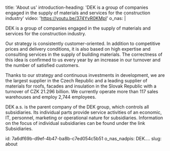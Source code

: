 title: 'About us'
introduction-heading: 'DEK is a group of companies engaged in the supply of materials and services for the construction industry'
video: 'https://youtu.be/374YvR0KMpI'
o_nas: |
  <p>DEK is a group of companies engaged in the supply of materials and services for the construction industry.
  </p>
  <p>Our strategy is consistently customer-oriented. In addition to competitive prices and delivery conditions, it is also based on high expertise and consulting services in the supply of building materials. The correctness of this idea is confirmed to us every year by an increase in our turnover and the number of satisfied customers.
  </p>
  <p>Thanks to our strategy and continuous investments in development, we are the largest supplier in the Czech Republic and a leading supplier of materials for roofs, facades and insulation in the Slovak Republic with a turnover of CZK 21.296 billion. We currently operate more than 117 sales warehouses and employ 2,744 employees.
  </p>
  <p>DEK a.s. is the parent company of the DEK group, which controls all subsidiaries. Its individual parts provide service activities of an economic, IT, personnel, marketing or operational nature for subsidiaries. Information on the focus of individual subsidiaries can be found under the link Subsidiaries.
  </p>
  
id: 7a6df69b-d9ef-4b47-ba8b-c7ed054c5b51
o_nas_nadpis: DEK....
slug: about
